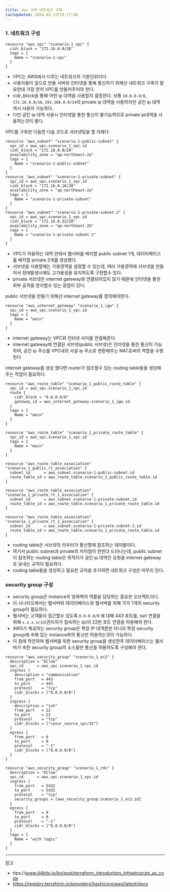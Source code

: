 ```yaml
---
title: aws 서버 네트워크 구축
lastUpdated: 2024-03-13T15:17:56
---
```


### 1. 네트워크 구성

```hcl
resource "aws_vpc" "scenario_1_vpc" {
  cidr_block = "172.16.0.0/26"
  tags = {
    Name = "scenario-1-vpc"
  }
}
```

- VPC는 AWS에서 다루는 네트워크의 기본단위이다.
- 사용자들이 앞으로 만들 서버와 인터넷을 통해 통신하기 위해선 네트워크 구축이 필요한데 가장 먼저 VPC를 만들어주어야 한다. 
- cidr_block을 통해 어떤 ip 대역을 사용할지 결정한다. 보통 `10.0.0.0/8`, `172.16.0.0/16`, `192.168.0.0/24`의 private ip 대역을 사용하지만 공인 ip 대역 역시 사용이 가능하다.
- 다만 공인 ip 대역 사용시 인터넷을 통한 통신이 불가능하므로 private ip대역을 사용하는것이 좋다.

VPC를 구축한 다음엔 다음 코드로 서브넷팅을 할 차례다.

```hcl
resource "aws_subnet" "scenario-1-public-subnet" {
  vpc_id = aws_vpc.scenario_1_vpc.id
  cidr_block = "172.16.0.0/28"
  availability_zone = "ap-northeast-2a"
  tags = {
    Name = "scenario-1-public-subnet"
  }
}
resource "aws_subnet" "scenario-1-private-subnet" {
  vpc_id = aws_vpc.scenario_1_vpc.id
  cidr_block = "172.16.0.16/28"
  availability_zone = "ap-northeast-2a"
  tags = {
    Name = "scenario-1-private-subnet"
  }
}
resource "aws_subnet" "scenario-1-private-subnet-2" {
  vpc_id = aws_vpc.scenario_1_vpc.id
  cidr_block = "172.16.0.32/28"
  availability_zone = "ap-northeast-2b"
  tags = {
    Name = "scenario-1-private-subnet-2"
  }
}
```

- VPC가 허용하는 대역 안에서 웹서버를 배치할 public subnet 1개, 데이터베이스를 배치할 private 2개를 생성했다.
- 서브넷을 사용할때는 가용영역을 설정할 수 있는데, 여러 가용영역에 서브넷을 만들어서 장애발생시에도 고가용성을 유지하도록 구현할수 있다.
- private 서브넷은 internet gateway와 연결되어있지 않기 때문에 인터넷을 통한 외부 공격을 방지할수 있는 장점이 있다.

public 서브넷을 만들기 위해선 internet gateway를 정의해야한다.

```hcl
resource "aws_internet_gateway" "scenario_1_igw" {
  vpc_id = aws_vpc.scenario_1_vpc.id
  tags = {
    Name = "main"
  }
}
```

- internet gateway는 VPC와 인터넷 사이를 연결해준다.
- internet gateway에 연결된 서브넷(public 서브넷)은 인터넷을 통한 통신이 가능하며, 공인 ip 주소를 VPC내의 사설 ip 주소로 변환해주는 NAT로써의 역할을 수행한다

internet gateway를 생성 했다면 router가 참조할수 있는 routing table들을 생성해주는 작업이 필요하다.

```hcl
resource "aws_route_table" "scenario_1_public_route_table" {
  vpc_id = aws_vpc.scenario_1_vpc.id
  route {
    cidr_block = "0.0.0.0/0"
    gateway_id = aws_internet_gateway.scenario_1_igw.id
  }
  tags = {
    Name = "main"
  }
}

resource "aws_route_table" "scenario_1_private_route_table" {
  vpc_id = aws_vpc.scenario_1_vpc.id
  tags = {
    Name = "main"
  }
}

resource "aws_route_table_association" "scenario_1_public_rt_association" {
  subnet_id      = aws_subnet.scenario-1-public-subnet.id
  route_table_id = aws_route_table.scenario_1_public_route_table.id
}

resource "aws_route_table_association" "scenario_1_private_rt_1_association" {
  subnet_id      = aws_subnet.scenario-1-private-subnet.id
  route_table_id = aws_route_table.scenario_1_private_route_table.id
}

resource "aws_route_table_association" "scenario_1_private_rt_2_association" {
  subnet_id      = aws_subnet.scenario-1-private-subnet-2.id
  route_table_id = aws_route_table.scenario_1_private_route_table.id
}
```

- routing table은 서브넷의 라우터가 통신할때 참조하는 테이블이다.
- 여기서 public subnet과 private의 차이점이 한번더 드러나는데, public subnet이 참조하는 routing table은 목적지가 공인 ip 대역인 요청을 internet gateway로 보내는 규칙이 필요하다.
- routing table들을 생성하고 필요한 규칙을 추가하면 네트워크 구성은 마무리 된다.

### security group 구성

- security group은 instance의 방화벽의 역활을 담당하는 중요한 오브젝트이다.
- 이 시나리오에서는 웹서버와 데이터베이스와 웹서버를 위해 각각 1개의 security group이 필요하다.
- 웹서버는 고객들이 접근할수 있도록 `0.0.0.0/0` 에 대해 443 포트를, ssh 연결을 위해 `x.x.x.x/32`(관리자가 접속하는 ip)의 22번 포트 연결을 허용해야 한다.
- AWS가 제공하는 security group은 특정 IP 대역뿐만 아니라 특정 security group에 속해 있는 instance와의 통신만 허용하는것이 가능하다.
- 이 점에 착안하며 웹서버를 위한 security group을 생성한후 데이터베이스는 웹서버가 속한 security group의 소스들만 통신을 허용하도록 구성해야 한다.

```hcl
resource "aws_security_group" "scenario_1_ec2" {
  description = "Allow"
  vpc_id      = aws_vpc.scenario_1_vpc.id
  ingress {
    description = "communication"
    from_port   = 443
    to_port     = 443
    protocol    = "tcp"
    cidr_blocks = ["0.0.0.0/0"]
  }
  ingress {
    description = "ssh"
    from_port   = 22
    to_port     = 22
    protocol    = "tcp"
    cidr_blocks = ["<your_source_ip>/32"]
  }
  egress {
    from_port   = 0
    to_port     = 0
    protocol    = "-1"
    cidr_blocks = ["0.0.0.0/0"]
  }
}

resource "aws_security_group" "scenario_1_rds" {
  description = "Allow"
  vpc_id      = aws_vpc.scenario_1_vpc.id
  ingress {
    from_port   = 5432
    to_port     = 5432
    protocol    = "tcp"
    security_groups = [aws_security_group.scenario_1_ec2.id]
  }
  egress {
    from_port   = 0
    to_port     = 0
    protocol    = "-1"
    cidr_blocks = ["0.0.0.0/0"]
  }
  tags = {
    Name = "with logic"
  }
}
```

---
참고
- ttps://www.44bits.io/ko/post/terraform_introduction_infrastrucute_as_code
- https://registry.terraform.io/providers/hashicorp/aws/latest/docs
